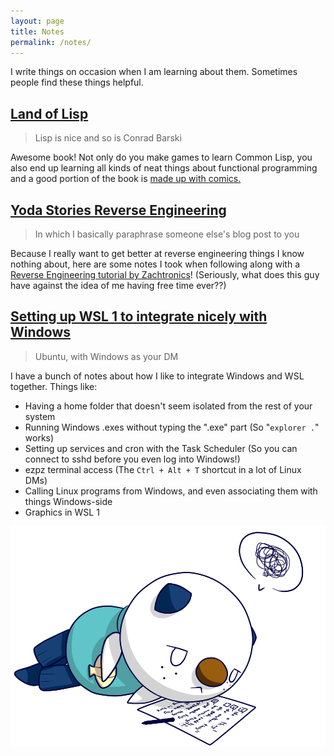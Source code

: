 ```yaml
---
layout: page
title: Notes
permalink: /notes/
---
```


I write things on occasion when I am learning about them. Sometimes people find these things helpful.
## [Land of Lisp](https://github.com/Archenoth/Land-of-Lisp-notes)
> Lisp is nice and so is Conrad Barski

Awesome book! Not only do you make games to learn Common Lisp, you also end up learning all kinds of neat things about functional programming and a good portion of the book is [made up with comics.](http://landoflisp.com/#guilds)

## [Yoda Stories Reverse Engineering](https://github.com/Archenoth/yodesk-notes)
> In which I basically paraphrase someone else's blog post to you

Because I really want to get better at reverse engineering things I know nothing about, here are some notes I took when following along with a [Reverse Engineering tutorial by Zachtronics](http://www.zachtronics.com/yoda-stories/)! (Seriously, what does this guy have against the idea of me having free time ever??)

## [Setting up WSL 1 to integrate nicely with Windows](https://github.com/Archenoth/WSLSetup)
> Ubuntu, with Windows as your DM

I have a bunch of notes about how I like to integrate Windows and WSL together. Things like:

- Having a home folder that doesn't seem isolated from the rest of your system
- Running Windows .exes without typing the ".exe" part (So "`explorer .`" works)
- Setting up services and cron with the Task Scheduler (So you can connect to sshd before you even log into Windows!)
- ezpz terminal access (The `Ctrl + Alt + T` shortcut in a lot of Linux DMs)
- Calling Linux programs from Windows, and even associating them with things Windows-side
- Graphics in WSL 1

![Oshaplan](/img/Oshaplan.png "Oshawott!")
